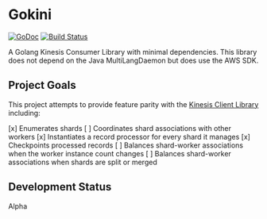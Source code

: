 # Gokini

[![GoDoc](https://godoc.org/github.com/golang/gddo?status.svg)](https://godoc.org/github.com/patrobinson/gokini)
[![Build
Status](https://travis-ci.org/golang/gddo.svg?branch=master)](https://travis-ci.org/patrobinson/gokini)

A Golang Kinesis Consumer Library with minimal dependencies. This library does not depend on the Java MultiLangDaemon but does use the AWS SDK.

## Project Goals

This project attempts to provide feature parity with the [Kinesis Client Library](https://github.com/awslabs/amazon-kinesis-client) including:

[x] Enumerates shards
[ ] Coordinates shard associations with other workers
[x] Instantiates a record processor for every shard it manages
[x] Checkpoints processed records
[ ] Balances shard-worker associations when the worker instance count changes
[ ] Balances shard-worker associations when shards are split or merged

## Development Status

Alpha
